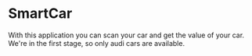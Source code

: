 # SmartCar

With this application you can scan your car and get the value of your car. 
We're in the first stage, so only audi cars are available.
